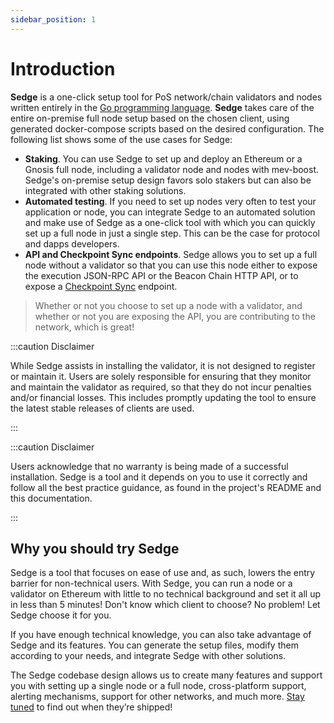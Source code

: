 ```yaml
---
sidebar_position: 1
---
```


# Introduction

**Sedge** is a one-click setup tool for PoS network/chain validators and nodes written entirely in the [Go programming language](https://golang.org/). **Sedge** takes care of the entire on-premise full node setup based on the chosen client, using generated docker-compose scripts based on the desired configuration. The following list shows some of the use cases for Sedge:

- **Staking**. You can use Sedge to set up and deploy an Ethereum or a Gnosis full node, including a validator node and nodes with mev-boost. Sedge's on-premise setup design favors solo stakers but can also be integrated with other staking solutions.
- **Automated testing**. If you need to set up nodes very often to test your application or node, you can integrate Sedge to an automated solution and make use of Sedge as a one-click tool with which you can quickly set up a full node in just a single step. This can be the case for protocol and dapps developers.
- **API and Checkpoint Sync endpoints**. Sedge allows you to set up a full node without a validator so that you can use this node either to expose the execution JSON-RPC API or the Beacon Chain HTTP API, or to expose a [Checkpoint Sync](concepts/checkpoint-sync.md) endpoint.

> Whether or not you choose to set up a node with a validator, and whether or not you are exposing the API, you are contributing to the network, which is great!

:::caution Disclaimer

While Sedge assists in installing the validator, it is not designed to register or maintain it. Users are solely responsible for ensuring that they monitor and maintain the validator as required, so that they do not incur penalties and/or financial losses. This includes promptly updating the tool to ensure the latest stable releases of clients are used.

:::

:::caution Disclaimer

Users acknowledge that no warranty is being made of a successful installation. Sedge is a tool and it depends on you to use it correctly and follow all the best practice guidance, as found in the project's README and this documentation.

:::

## Why you should try Sedge

Sedge is a tool that focuses on ease of use and, as such, lowers the entry barrier for non-technical users. With Sedge, you can run a node or a validator on Ethereum with little to no technical background and set it all up in less than 5 minutes! Don't know which client to choose? No problem! Let Sedge choose it for you.

If you have enough technical knowledge, you can also take advantage of Sedge and its features. You can generate the setup files, modify them according to your needs, and integrate Sedge with other solutions.

The Sedge codebase design allows us to create many features and support you with setting up a single node or a full node, cross-platform support, alerting mechanisms, support for other networks, and much more. [Stay tuned](https://twitter.com/nethermindeth) to find out when they’re shipped!

